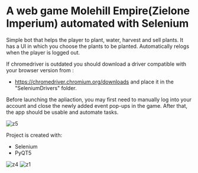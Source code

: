 # A web game Molehill Empire(Zielone Imperium) automated with Selenium

Simple bot that helps the player to plant, water, harvest and sell plants. It has a UI in which you choose the plants to be planted. Automatically relogs when the player is logged out.

If chromedriver is outdated you should download a driver compatible with your browser version from :
* https://chromedriver.chromium.org/downloads and place it in the "SeleniumDrivers" folder.

Before launching the apliaction, you may first need to manually log into your account and close the newly added event pop-ups in the game. After that, the app should be usable and automate tasks.

![z5](https://user-images.githubusercontent.com/96060616/190684769-0c00e633-6767-48de-8659-9c5ad2ed94f3.PNG)

Project is created with:
* Selenium
* PyQT5

![z4](https://user-images.githubusercontent.com/96060616/190686518-abcb7a28-a6b8-40cc-a150-8bed9d38422a.PNG)
![z1](https://user-images.githubusercontent.com/96060616/190686616-645e0728-1c47-4742-bcb3-ea32a1c1dd0d.PNG)

